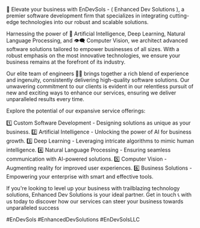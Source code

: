 
<!--
## Hi there 👋

**Here are some ideas to get you started:**

🙋‍♀️ A short introduction - what is your organization all about?
🌈 Contribution guidelines - how can the community get involved?
👩‍💻 Useful resources - where can the community find your docs? Is there anything else the community should know?
🍿 Fun facts - what does your team eat for breakfast?
🧙 Remember, you can do mighty things with the power of [Markdown](https://docs.github.com/github/writing-on-github/getting-started-with-writing-and-formatting-on-github/basic-writing-and-formatting-syntax)
-->


🚀 Elevate your business with EnDevSols - ( Enhanced Dev Solutions ), a premier software development firm that specializes in integrating cutting-edge technologies into our robust and scalable solutions.

Harnessing the power of 🧠 Artificial Intelligence, Deep Learning, Natural Language Processing, and 👁️‍🗨️ Computer Vision, we architect advanced software solutions tailored to empower businesses of all sizes. With a robust emphasis on the most innovative technologies, we ensure your business remains at the forefront of its industry.

Our elite team of engineers 🧑‍💻 brings together a rich blend of experience and ingenuity, consistently delivering high-quality software solutions. Our unwavering commitment to our clients is evident in our relentless pursuit of new and exciting ways to enhance our services, ensuring we deliver unparalleled results every time.

Explore the potential of our expansive service offerings:

1️⃣ Custom Software Development - Designing solutions as unique as your business.
2️⃣ Artificial Intelligence - Unlocking the power of AI for business growth.
3️⃣ Deep Learning - Leveraging intricate algorithms to mimic human intelligence.
4️⃣ Natural Language Processing - Ensuring seamless communication with AI-powered solutions.
5️⃣ Computer Vision - Augmenting reality for improved user experiences.
6️⃣ Business Solutions - Empowering your enterprise with smart and effective tools.

If you're looking to level up your business with trailblazing technology solutions, Enhanced Dev Solutions is your ideal partner. Get in touch 📞 with us today to discover how our services can steer your business towards unparalleled success

#EnDevSols #EnhancedDevSolutions #EnDevSolsLLC


